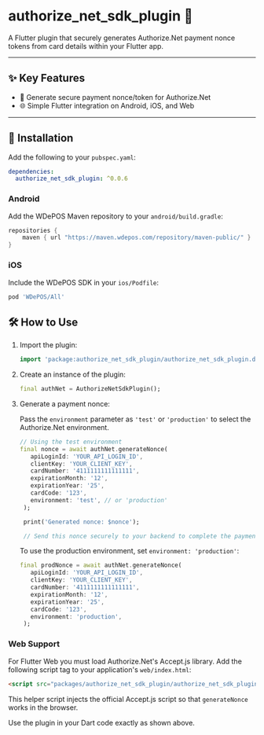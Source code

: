 # authorize_net_sdk_plugin 🚀

A Flutter plugin that securely generates Authorize.Net payment nonce tokens from card details within your Flutter app.

---

## ✨ Key Features

- 🔑 Generate secure payment nonce/token for Authorize.Net
- 🌐 Simple Flutter integration on Android, iOS, and Web

---

## 🚀 Installation

Add the following to your `pubspec.yaml`:

```yaml
dependencies:
  authorize_net_sdk_plugin: ^0.0.6
```

### Android

Add the WDePOS Maven repository to your `android/build.gradle`:

```gradle
repositories {
    maven { url "https://maven.wdepos.com/repository/maven-public/" }
}
```

### iOS

Include the WDePOS SDK in your `ios/Podfile`:

```ruby
pod 'WDePOS/All'
```


## 🛠️ How to Use
1. Import the plugin:

   ```dart
   import 'package:authorize_net_sdk_plugin/authorize_net_sdk_plugin.dart';
   ```

2. Create an instance of the plugin:

   ```dart
   final authNet = AuthorizeNetSdkPlugin();
   ```

3. Generate a payment nonce:

   Pass the `environment` parameter as `'test'` or `'production'` to select the Authorize.Net environment.

   ```dart
   // Using the test environment
   final nonce = await authNet.generateNonce(
      apiLoginId: 'YOUR_API_LOGIN_ID',
      clientKey: 'YOUR_CLIENT_KEY',
      cardNumber: '4111111111111111',
      expirationMonth: '12',
      expirationYear: '25',
      cardCode: '123',
      environment: 'test', // or 'production'
    );

    print('Generated nonce: $nonce');

    // Send this nonce securely to your backend to complete the payment
    ```

   To use the production environment, set `environment: 'production'`:

   ```dart
   final prodNonce = await authNet.generateNonce(
      apiLoginId: 'YOUR_API_LOGIN_ID',
      clientKey: 'YOUR_CLIENT_KEY',
      cardNumber: '4111111111111111',
      expirationMonth: '12',
      expirationYear: '25',
      cardCode: '123',
      environment: 'production',
    );
   ```

### Web Support

For Flutter Web you must load Authorize.Net's Accept.js library. Add the
following script tag to your application's `web/index.html`:

```html
<script src="packages/authorize_net_sdk_plugin/authorize_net_sdk_plugin.js" defer></script>
```

This helper script injects the official Accept.js script so that
`generateNonce` works in the browser.

Use the plugin in your Dart code exactly as shown above.
